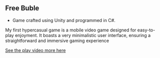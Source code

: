 ## Free Buble

- Game crafted using Unity and programmed in C#.

My first hypercasual game is a mobile video game designed for easy-to-play enjoyment. It boasts a very minimalistic user interface, ensuring a straightforward and immersive gaming experience



[See the play video more here](https://www.youtube.com/shorts/JsvABeSFqU8)
